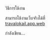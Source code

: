 วิธีการใช้งาน

สามารถใช้งานเว็บจริงได้ที่  
[travalokail.app.web](https://travalokail.app.web)  

กำลังเขียน...
